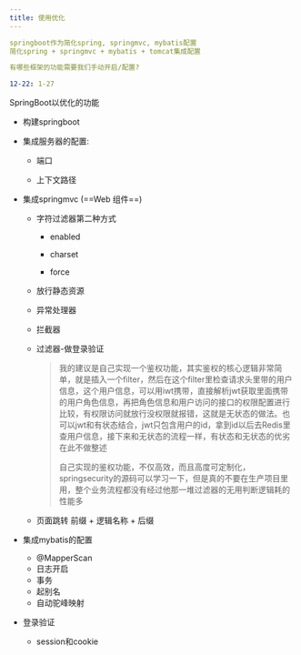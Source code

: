 ```yaml
---
title: 使用优化
---
```




```yaml
springboot作为简化spring, springmvc, mybatis配置
简化spring + springmvc + mybatis + tomcat集成配置

有哪些框架的功能需要我们手动开启/配置?
```

```yaml
12-22: 1-27
```



SpringBoot以优化的功能

- 构建springboot

- 集成服务器的配置: 

  - 端口

  - 上下文路径

- 集成springmvc (==Web 组件==)
  
  - 字符过滤器第二种方式
    - enabled

    - charset

    - force

  
  
  
  - 放行静态资源
  
  - 异常处理器
  
  - 拦截器
  
  - 过滤器-做登录验证
  
    >我的建议是自己实现一个鉴权功能，其实鉴权的核心逻辑非常简单，就是插入一个filter，然后在这个filter里检查请求头里带的用户信息，这个用户信息，可以用iwt携带，直接解析jwt获取里面携带的用户角色信息，再把角色信息和用户访问的接口的权限配置进行比较，有权限访问就放行没权限就报错，这就是无状态的做法。也可以jwt和有状态结合，jwt只包含用户的id，拿到id以后去Redis里查用户信息，接下来和无状态的流程一样，有状态和无状态的优劣在此不做整述
    >
    >自己实现的鉴权功能，不仅高效，而且高度可定制化，springsecurity的源码可以学习一下，但是真的不要在生产项目里用，整个业务流程都没有经过他那一堆过滤器的无用判断逻辑耗的性能多
  
  - 页面跳转 前缀 + 逻辑名称 + 后缀

- 集成mybatis的配置
  - @MapperScan
  - 日志开启
  - 事务
  - 起别名
  - 自动驼峰映射
- 登录验证
  - session和cookie
